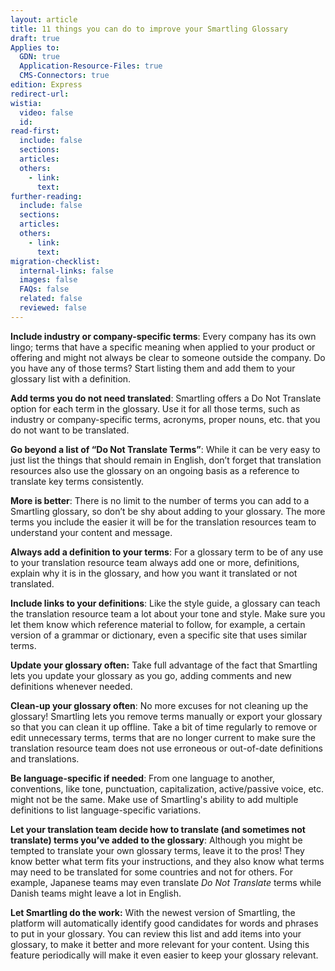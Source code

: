 ```yaml
---
layout: article
title: 11 things you can do to improve your Smartling Glossary
draft: true
Applies to:
  GDN: true
  Application-Resource-Files: true
  CMS-Connectors: true
edition: Express
redirect-url:
wistia:
  video: false
  id:
read-first:
  include: false
  sections:
  articles:
  others:
    - link:
      text:
further-reading:
  include: false
  sections:
  articles:
  others:
    - link:
      text:
migration-checklist:
  internal-links: false
  images: false
  FAQs: false
  related: false
  reviewed: false
---
```



**Include industry or company-specific terms**: Every company has its own lingo; terms that have a specific meaning when applied to your product or offering and might not always be clear to someone outside the company. Do you have any of those terms? Start listing them and add them to your glossary list with a definition.

**Add terms you do not need translated**: Smartling offers a Do Not Translate option for each term in the glossary. Use it for all those terms, such as industry or company-specific terms, acronyms, proper nouns, etc. that you do not want to be translated.

**Go beyond a list of “Do Not Translate Terms”**: While it can be very easy to just list the things that should remain in English, don’t forget that translation resources also use the glossary on an ongoing basis as a reference to translate key terms consistently.

**More is better**: There is no limit to the number of terms you can add to a Smartling glossary, so don’t be shy about adding to your glossary. The more terms you include the easier it will be for the translation resources team to understand your content and message.

**Always add a definition to your terms**: For a glossary term to be of any use to your translation resource team always add one or more, definitions, explain why it is in the glossary, and how you want it translated or not translated.

**Include links to your definitions**: Like the style guide, a glossary can teach the translation resource team a lot about your tone and style. Make sure you let them know which reference material to follow, for example, a certain version of a grammar or dictionary, even a specific site that uses similar terms.

**Update your glossary often:** Take full advantage of the fact that Smartling lets you update your glossary as you go, adding comments and new definitions whenever needed.

**Clean-up your glossary often**: No more excuses for not cleaning up the glossary! Smartling lets you remove terms manually or export your glossary so that you can clean it up offline. Take a bit of time regularly to remove or edit unnecessary terms, terms that are no longer current to make sure the translation resource team does not use erroneous or out-of-date definitions and translations.

**Be language-specific if needed**: From one language to another, conventions, like tone, punctuation, capitalization, active/passive voice, etc. might not be the same. Make use of Smartling's ability to add multiple definitions to list language-specific variations.

**Let your translation team decide how to translate (and sometimes not translate) terms you’ve added to the glossary**: Although you might be tempted to translate your own glossary terms, leave it to the pros! They know better what term fits your instructions, and they also know what terms may need to be translated for some countries and not for others. For example, Japanese teams may even translate *Do Not Translate* terms while Danish teams might leave a lot in English.

**Let Smartling do the work:** With the newest version of Smartling, the platform will automatically identify good candidates for words and phrases to put in your glossary. You can review this list and add items into your glossary, to make it better and more relevant for your content. Using this feature periodically will make it even easier to keep your glossary relevant.